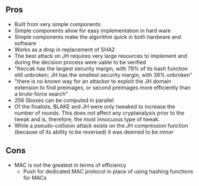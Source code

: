 Pros
----

- Built from very simple components
- Simple components allow for easy implementation in hard ware
- Simple components make the algorithm quick in both hardware and software
- Works as a drop in replacement of SHA2
- The best attack on JH requires very large resources to implement and during the decision process were uable to be verified
- "Keccak has the largest security margin, with 79% of its hash function still unbroken; JH has the smallest security margin, with 38% unbroken"
- "there is no known way for an attacker to exploit the JH domain extension to find preimages, or second preimages more efficiently than a brute-force search"
- 256 Sboxes can be computed in parallel
- Of the finalists, BLAKE and JH were only tweaked to increase the number of rounds. This does not affect any cryptanalysis prior to the tweak and is, therefore, the most innocuous type of tweak. 
- While a pseudo-collision attack exists on the JH compression function (because of its ability to be reversed) it was deemed to be minor

Cons
----

- MAC is not the greatest in terms of efficiency
	- Push for dedicated MAC protocol in place of using hashing functions for MACs
